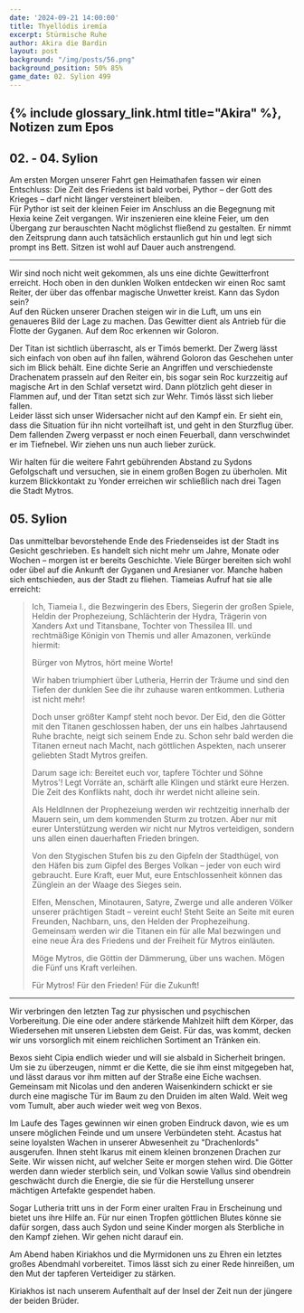 ```yaml
---
date: '2024-09-21 14:00:00'
title: Thyellódis iremía
excerpt: Stürmische Ruhe
author: Akira die Bardin
layout: post
background: "/img/posts/56.png"
background_position: 50% 85%
game_date: 02. Sylion 499
---
```


## {% include glossary_link.html title="Akira" %}, Notizen zum Epos

## 02. - 04. Sylion
Am ersten Morgen unserer Fahrt gen Heimathafen fassen wir einen Entschluss: Die Zeit des Friedens ist bald vorbei, Pythor – der Gott des Krieges – darf nicht länger versteinert bleiben.  
Für Pythor ist seit der kleinen Feier im Anschluss an die Begegnung mit Hexia keine Zeit vergangen. Wir inszenieren eine kleine Feier, um den Übergang zur berauschten Nacht möglichst fließend zu gestalten. Er nimmt den Zeitsprung dann auch tatsächlich erstaunlich gut hin und legt sich prompt ins Bett. Sitzen ist wohl auf Dauer auch anstrengend.

---

Wir sind noch nicht weit gekommen, als uns eine dichte Gewitterfront erreicht. Hoch oben in den dunklen Wolken entdecken wir einen Roc samt Reiter, der über das offenbar magische Unwetter kreist. Kann das Sydon sein?  
Auf den Rücken unserer Drachen steigen wir in die Luft, um uns ein genaueres Bild der Lage zu machen. Das Gewitter dient als Antrieb für die Flotte der Gyganen. Auf dem Roc erkennen wir Goloron.

Der Titan ist sichtlich überrascht, als er Timós bemerkt. Der Zwerg lässt sich einfach von oben auf ihn fallen, während Goloron das Geschehen unter sich im Blick behält. Eine dichte Serie an Angriffen und verschiedenste Drachenatem prasseln auf den Reiter ein, bis sogar sein Roc kurzzeitig auf magische Art in den Schlaf versetzt wird. Dann plötzlich geht dieser in Flammen auf, und der Titan setzt sich zur Wehr. Timós lässt sich lieber fallen.  
Leider lässt sich unser Widersacher nicht auf den Kampf ein. Er sieht ein, dass die Situation für ihn nicht vorteilhaft ist, und geht in den Sturzflug über. Dem fallenden Zwerg verpasst er noch einen Feuerball, dann verschwindet er im Tiefnebel. Wir ziehen uns nun auch lieber zurück.

Wir halten für die weitere Fahrt gebührenden Abstand zu Sydons Gefolgschaft und versuchen, sie in einem großen Bogen zu überholen. Mit kurzem Blickkontakt zu Yonder erreichen wir schließlich nach drei Tagen die Stadt Mytros.

## 05. Sylion

Das unmittelbar bevorstehende Ende des Friedenseides ist der Stadt ins Gesicht geschrieben. Es handelt sich nicht mehr um Jahre, Monate oder Wochen – morgen ist er bereits Geschichte. Viele Bürger bereiten sich wohl oder übel auf die Ankunft der Gyganen und Aresianer vor. Manche haben sich entschieden, aus der Stadt zu fliehen. Tiameias Aufruf hat sie alle erreicht:

<blockquote class="preline">
Ich, Tiameia I., die Bezwingerin des Ebers, Siegerin der großen Spiele, Heldin der Prophezeiung, Schlächterin der Hydra, Trägerin von Xanders Axt und Titansbane, Tochter von Thessilea III. und rechtmäßige Königin von Themis und aller Amazonen, verkünde hiermit:

Bürger von Mytros, hört meine Worte!

Wir haben triumphiert über Lutheria, Herrin der Träume und sind den Tiefen der dunklen See die ihr zuhause waren entkommen. Lutheria ist nicht mehr!

Doch unser größter Kampf steht noch bevor. Der Eid, den die Götter mit den Titanen geschlossen haben, der uns ein halbes Jahrtausend Ruhe brachte, neigt sich seinem Ende zu. Schon sehr bald werden die Titanen erneut nach Macht, nach göttlichen Aspekten, nach unserer geliebten Stadt Mytros greifen.

Darum sage ich: Bereitet euch vor, tapfere Töchter und Söhne Mytros'! Legt Vorräte an, schärft alle Klingen und stärkt eure Herzen. Die Zeit des Konflikts naht, doch ihr werdet nicht alleine sein.

Als HeldInnen der Prophezeiung werden wir rechtzeitig innerhalb der Mauern sein, um dem kommenden Sturm zu trotzen. Aber nur mit eurer Unterstützung werden wir nicht nur Mytros verteidigen, sondern uns allen einen dauerhaften Frieden bringen.

Von den Stygischen Stufen bis zu den Gipfeln der Stadthügel, von den Häfen bis zum Gipfel des Berges Volkan – jeder von euch wird gebraucht. Eure Kraft, euer Mut, eure Entschlossenheit können das Zünglein an der Waage des Sieges sein.

Elfen, Menschen, Minotauren, Satyre, Zwerge und alle anderen Völker unserer prächtigen Stadt – vereint euch! Steht Seite an Seite mit euren Freunden, Nachbarn, uns, den Helden der Prophezeihung. Gemeinsam werden wir die Titanen ein für alle Mal bezwingen und eine neue Ära des Friedens und der Freiheit für Mytros einläuten.

Möge Mytros, die Göttin der Dämmerung, über uns wachen. Mögen die Fünf uns Kraft verleihen.

Für Mytros! Für den Frieden! Für die Zukunft!
</blockquote>

---
Wir verbringen den letzten Tag zur physischen und psychischen Vorbereitung. Die eine oder andere stärkende Mahlzeit hilft dem Körper, das Wiedersehen mit unseren Liebsten dem Geist. Für das, was kommt, decken wir uns vorsorglich mit einem reichlichen Sortiment an Tränken ein.

Bexos sieht Cipia endlich wieder und will sie alsbald in Sicherheit bringen. Um sie zu überzeugen, nimmt er die Kette, die sie ihm einst mitgegeben hat, und lässt daraus vor ihm mitten auf der Straße eine Eiche wachsen. Gemeinsam mit Nicolas und den anderen Waisenkindern schickt er sie durch eine magische Tür im Baum zu den Druiden im alten Wald. Weit weg vom Tumult, aber auch wieder weit weg von Bexos.

Im Laufe des Tages gewinnen wir einen groben Eindruck davon, wie es um unsere möglichen Feinde und um unsere Verbündeten steht. Acastus hat seine loyalsten Wachen in unserer Abwesenheit zu "Drachenlords" ausgerufen. Ihnen steht Ikarus mit einem kleinen bronzenen Drachen zur Seite. Wir wissen nicht, auf welcher Seite er morgen stehen wird. Die Götter werden dann wieder sterblich sein, und Volkan sowie Vallus sind obendrein geschwächt durch die Energie, die sie für die Herstellung unserer mächtigen Artefakte gespendet haben.

Sogar Lutheria tritt uns in der Form einer uralten Frau in Erscheinung und bietet uns ihre Hilfe an. Für nur einen Tropfen göttlichen Blutes könne sie dafür sorgen, dass auch Sydon und seine Kinder morgen als Sterbliche in den Kampf ziehen. Wir gehen nicht darauf ein.

Am Abend haben Kiriakhos und die Myrmidonen uns zu Ehren ein letztes großes Abendmahl vorbereitet. Timos lässt sich zu einer Rede hinreißen, um den Mut der tapferen Verteidiger zu stärken.

Kiriakhos ist nach unserem Aufenthalt auf der Insel der Zeit nun der jüngere der beiden Brüder.
